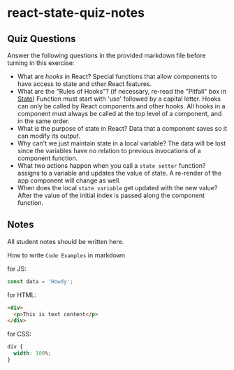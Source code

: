 # react-state-quiz-notes

## Quiz Questions

Answer the following questions in the provided markdown file before turning in this exercise:

- What are _hooks_ in React?
  Special functions that allow components to have access to state and other React features.
- What are the "Rules of Hooks"? (if necessary, re-read the "Pitfall" box in [State](https://react.dev/learn/state-a-components-memory))
  Function must start with 'use' followed by a capital letter. Hooks can only be called by React components and other hooks. All hooks in a component must always be called at the top level of a component, and in the same order.
- What is the purpose of state in React?
  Data that a component saves so it can modify its output.
- Why can't we just maintain state in a local variable?
  The data will be lost since the variables have no relation to previous invocations of a component function.
- What two actions happen when you call a `state setter` function?
  assigns to a variable and updates the value of state. A re-render of the app component will change as well.
- When does the local `state variable` get updated with the new value?
  After the value of the initial index is passed along the component function.

## Notes

All student notes should be written here.

How to write `Code Examples` in markdown

for JS:

```javascript
const data = 'Howdy';
```

for HTML:

```html
<div>
  <p>This is text content</p>
</div>
```

for CSS:

```css
div {
  width: 100%;
}
```
